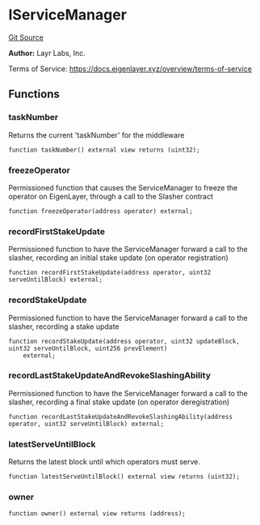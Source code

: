 # IServiceManager
[Git Source](https://github.com/bowenli86/eigenlayer-contracts/blob/0800603ae0e71de6487dd628cace5380fa364f74/src/contracts/interfaces/IServiceManager.sol)

**Author:**
Layr Labs, Inc.

Terms of Service: https://docs.eigenlayer.xyz/overview/terms-of-service


## Functions
### taskNumber

Returns the current 'taskNumber' for the middleware


```solidity
function taskNumber() external view returns (uint32);
```

### freezeOperator

Permissioned function that causes the ServiceManager to freeze the operator on EigenLayer, through a call to the Slasher contract


```solidity
function freezeOperator(address operator) external;
```

### recordFirstStakeUpdate

Permissioned function to have the ServiceManager forward a call to the slasher, recording an initial stake update (on operator registration)


```solidity
function recordFirstStakeUpdate(address operator, uint32 serveUntilBlock) external;
```

### recordStakeUpdate

Permissioned function to have the ServiceManager forward a call to the slasher, recording a stake update


```solidity
function recordStakeUpdate(address operator, uint32 updateBlock, uint32 serveUntilBlock, uint256 prevElement)
    external;
```

### recordLastStakeUpdateAndRevokeSlashingAbility

Permissioned function to have the ServiceManager forward a call to the slasher, recording a final stake update (on operator deregistration)


```solidity
function recordLastStakeUpdateAndRevokeSlashingAbility(address operator, uint32 serveUntilBlock) external;
```

### latestServeUntilBlock

Returns the latest block until which operators must serve.


```solidity
function latestServeUntilBlock() external view returns (uint32);
```

### owner


```solidity
function owner() external view returns (address);
```

